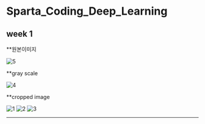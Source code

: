 # Sparta_Coding_Deep_Learning

## week 1

**원본이미지

![5](https://user-images.githubusercontent.com/47622991/127100796-30f9332d-2ae2-42b0-9b0c-40bac75611bc.PNG)

**gray scale

![4](https://user-images.githubusercontent.com/47622991/127100817-6258651e-a3e5-4ae7-9bed-1e82e1c9b32a.PNG)


**cropped image

![1](https://user-images.githubusercontent.com/47622991/127100586-ddd1806a-dde4-4e02-99fa-447b1818d85c.PNG)
![2](https://user-images.githubusercontent.com/47622991/127100591-446c85ac-61ac-4856-b0ad-d3f16f090768.PNG)
![3](https://user-images.githubusercontent.com/47622991/127100593-519abc73-cd06-4062-94a8-3f591c36dee5.PNG)


----------------
